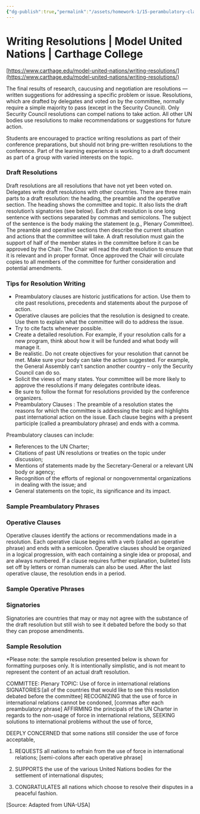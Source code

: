 ```yaml
---
{"dg-publish":true,"permalink":"/assets/homework-1/15-perambulatory-clause/writing-resolutions-model-united-nations-carthage/"}
---
```


# Writing Resolutions | Model United Nations | Carthage College

[https://www.carthage.edu/model-united-nations/writing-resolutions/](https://www.carthage.edu/model-united-nations/writing-resolutions/)

The final results of research, caucusing and negotiation are resolutions — written suggestions for addressing a specific problem or issue. Resolutions, which are drafted by delegates and voted on by the committee, normally require a simple majority to pass (except in the Security Council). Only Security Council resolutions can compel nations to take action. All other UN bodies use resolutions to make recommendations or suggestions for future action.

Students are encouraged to practice writing resolutions as part of their conference preparations, but should not bring pre-written resolutions to the conference. Part of the learning experience is working to a draft document as part of a group with varied interests on the topic.

### Draft Resolutions

Draft resolutions are all resolutions that have not yet been voted on. Delegates write draft resolutions with other countries. There are three main parts to a draft resolution: the heading, the preamble and the operative section. The heading shows the committee and topic. It also lists the draft resolution’s signatories (see below). Each draft resolution is one long sentence with sections separated by commas and semicolons. The subject of the sentence is the body making the statement (e.g., Plenary Committee). The preamble and operative sections then describe the current situation and actions that the committee will take. A draft resolution must gain the support of half of the member states in the committee before it can be approved by the Chair. The Chair will read the draft resolution to ensure that it is relevant and in proper format. Once approved the Chair will circulate copies to all members of the committee for further consideration and potential amendments.

### Tips for Resolution Writing

- Preambulatory clauses are historic justifications for action. Use them to cite past resolutions, precedents and statements about the purpose of action.
- Operative clauses are policies that the resolution is designed to create. Use them to explain what the committee will do to address the issue.
- Try to cite facts whenever possible.
- Create a detailed resolution. For example, if your resolution calls for a new program, think about how it will be funded and what body will manage it.
- Be realistic. Do not create objectives for your resolution that cannot be met. Make sure your body can take the action suggested. For example, the General Assembly can’t sanction another country – only the Security Council can do so.
- Solicit the views of many states. Your committee will be more likely to approve the resolutions if many delegates contribute ideas.
- Be sure to follow the format for resolutions provided by the conference organizers.
- Preambulatory Clauses : The preamble of a resolution states the reasons for which the committee is addressing the topic and highlights past international action on the issue. Each clause begins with a present participle (called a preambulatory phrase) and ends with a comma.

Preambulatory clauses can include:

- References to the UN Charter;
- Citations of past UN resolutions or treaties on the topic under discussion;
- Mentions of statements made by the Secretary-General or a relevant UN body or agency;
- Recognition of the efforts of regional or nongovernmental organizations in dealing with the issue; and
- General statements on the topic, its significance and its impact.

### Sample Preambulatory Phrases


### Operative Clauses

Operative clauses identify the actions or recommendations made in a resolution. Each operative clause begins with a verb (called an operative phrase) and ends with a semicolon. Operative clauses should be organized in a logical progression, with each containing a single idea or proposal, and are always numbered. If a clause requires further explanation, bulleted lists set off by letters or roman numerals can also be used. After the last operative clause, the resolution ends in a period.

### Sample Operative Phrases


### Signatories

Signatories are countries that may or may not agree with the substance of the draft resolution but still wish to see it debated before the body so that they can propose amendments.

### Sample Resolution

*Please note: the sample resolution presented below is shown for formatting purposes only. It is intentionally simplistic, and is not meant to represent the content of an actual draft resolution.

COMMITTEE: Plenary TOPIC: Use of force in international relations SIGNATORIES:[all of the countries that would like to see this resolution debated before the committee] RECOGNIZING that the use of force in international relations cannot be condoned, [commas after each preambulatory phrase] AFFIRMING the principals of the UN Charter in regards to the non-usage of force in international relations, SEEKING solutions to international problems without the use of force,

DEEPLY CONCERNED that some nations still consider the use of force acceptable,

1. REQUESTS all nations to refrain from the use of force in international relations; [semi-colons after each operative phrase]

2. SUPPORTS the use of the various United Nations bodies for the settlement of international disputes;

3. CONGRATULATES all nations which choose to resolve their disputes in a peaceful fashion.

[Source: Adapted from UNA-USA]